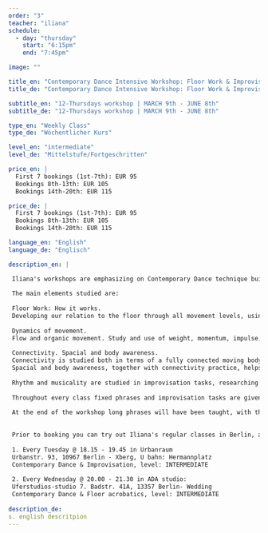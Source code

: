 ```yaml
---
order: "3"
teacher: "iliana"
schedule:
  - day: "thursday"
    start: "6:15pm"
    end: "7:45pm"

image: ""

title_en: "Contemporary Dance Intensive Workshop: Floor Work & Improvisation"
title_de: "Contemporary Dance Intensive Workshop: Floor Work & Improvisation"

subtitle_en: "12-Thursdays workshop | MARCH 9th - JUNE 8th"
subtitle_de: "12-Thursdays workshop | MARCH 9th - JUNE 8th"

type_en: "Weekly Class"
type_de: "Wöchentlicher Kurs"

level_en: "intermediate"
level_de: "Mittelstufe/Fortgeschritten"

price_en: |
  First 7 bookings (1st-7th): EUR 95   
  Bookings 8th-13th: EUR 105  
  Bookings 14th-20th: EUR 115

price_de: |
  First 7 bookings (1st-7th): EUR 95   
  Bookings 8th-13th: EUR 105  
  Bookings 14th-20th: EUR 115

language_en: "English"
language_de: "Englisch"

description_en: |

 Iliana's workshops are emphasizing on Contemporary Dance technique build-up and Improvisation. The focus is on floor work practice, the study of organic movement and on connectivity, fluidity and awareness. Technique is approached as a guide to efficiency in the movement of the human body. The internal structure of the classes is made to gradually deepen in the technique and develop through it. This is a long workshop, exactly for this reason.
 
 The main elements studied are:
 
 Floor Work: How it works.  
 Developing our relation to the floor through all movement levels, using multiple floor-work patterns and phrases. Using levers and clear pathways, building up a vocabulary that can be used in further understanding the mechanics of movement. From basic floor-work patterns to advanced, complicated ones, floor acrobatics, handstands, coordinations.
 
 Dynamics of movement.  
 Flow and organic movement. Study and use of weight, momentum, impulse, swing and flow of movement, developing the body's kinetic intelligence. How grounding works, how to stay connected to the floor through the study of body structure (bones and joints), of weight and use of breath. Organic movement and its impact to the body, use of own body structure in the most efficient way.
 
 Connectivity. Spacial and body awareness.  
 Connectivity is studied both in terms of a fully connected moving body and of a mover in a state of full connection with his/her environment. How the body moves in its full awareness, connecting and interacting with its environment - the other people, the space, the floor- and its own inner state at the same time.
 Spacial and body awareness, together with connectivity practice, helps to develop a unified physical and mental consciousness, thus a moving body in its full consciousness expressing itself in space and time.
 
 Rhythm and musicality are studied in improvisation tasks, researching different ways to connect to the music heard and to the inner musicality of the body. Building the awareness of choices made, listening to our inner musicality and allowing it to move us in a conscious way.
 
 Throughout every class fixed phrases and improvisation tasks are given, practicing the aforementioned elements. The material is highly physical and classes often end up on a longer phrase practice, built from the accumulation of smaller exercises, working also on physical strength, stamina and memory.
 
 At the end of the workshop long phrases will have been taught, with the possibility to be presented in public during June 2017.
 
 
 Prior to booking you can try out Iliana's regular classes in Berlin, after registration via email:  
 
 1. Every Tuesday @ 18.15 - 19.45 in Urbanraum  
 Urbanstr. 93, 10967 Berlin - Xberg, U bahn: Hermannplatz  
 Contemporary Dance & Improvisation, level: INTERMEDIATE
 
 2. Every Wednesday @ 20.00 - 21.30 in ADA studio:  
 Uferstudios-studio 7. Badstr. 41A, 13357 Berlin- Wedding  
 Contemporary Dance & Floor acrobatics, level: INTERMEDIATE
 
description_de:
s. english descritpion
---
```

